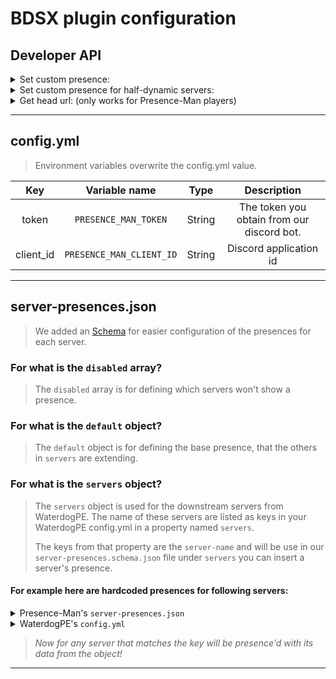 # BDSX plugin configuration



## Developer API

<details id="set-custom-presence">
<summary>Set custom presence:</summary>

```ts
import { PresenceMan } from "@presence-man/bdsx";

final class Documentation {
    public void some_method_name(ProxiedPlayer player) {
        ApiActivity normal = ApiActivity.defaults.activity();
        normal.setState("Playing on {network}");
        normal.setDetails("A secret game");
        PresenceMan.setActivity(player, normal);

        // Set a presence that displays: Ends in 15 minutes
        ApiActivity ends_in_15min = ApiActivity.defaults.ends_in(System.currentTimeMillis() + (1000 * 60 * 15));
        PresenceMan.setActivity(player, ends_in_15min);
        // After these 15 minutes YOU have to send a new presence to that user.

        // Set a presence with player count
        ApiActivity players_left_and_ends_in_15min = ApiActivity.defaults.players_left(8, 12, ends_in_15min);
        PresenceMan.setActivity(player, players_left_and_ends_in_15min);
        // After these 15 minutes YOU have to send a new presence to that user.
    }
}
```

</details>

<details id="set-custom-presence-for-half-dynamic servers">
<summary>Set custom presence for half-dynamic servers:</summary>

```java
import dev.waterdog.waterdogpe.ProxyServer;
import dev.waterdog.waterdogpe.network.serverinfo.BedrockServerInfo;
import dev.waterdog.waterdogpe.player.ProxiedPlayer;
import jline.internal.Nullable;
import xxAROX.PresenceMan.WaterdogPE.entity.ApiActivity;
import xxAROX.PresenceMan.WaterdogPE.PresenceMan;
import xxAROX.PresenceMan.WaterdogPE.entity.ServerPresence;

import java.net.InetSocketAddress;
import java.net.SocketAddress;
import java.util.Locale;

final class Documentation {
    public void registerServer(String name, InetSocketAddress address) {
        registerServer(name, address, null);
    }

    public static void registerServer(String name, InetSocketAddress address, @Nullable InetSocketAddress public_address) {
        BedrockServerInfo info = new BedrockServerInfo(name, address, public_address);
        ServerPresence presence = new ServerPresence();
        presence.setPattern(info.getServerName());
        presence.setLarge_image_key(name.split("-")[0]);
        presence.setLarge_image_text("{server} on {network}");
        // Set state if needed
        // Set details if needed

        PresenceMan.server_presences.add(presence);
        ProxyServer.getInstance().registerServerInfo(info);
        // When the player joins this server, his presence will automatically get updated
    }
}
```

</details>

<details id="get-head-url">
<summary>Get head url: (only works for Presence-Man players)</summary>

```java
import dev.waterdog.waterdogpe.player.ProxiedPlayer;
import xxAROX.PresenceMan.WaterdogPE.PresenceMan;

final class Documentation {
    public void some_method_name(ProxiedPlayer player) {
        String skin = PresenceMan.getSkinURL(player.getXuid());             // -> normal player skin url
        String img_1 = PresenceMan.getHeadURL(player.getXuid());            // -> normal player head url
        String img_2 = PresenceMan.getHeadURL(player.getXuid(), true);      // -> gray player head url
        String img_3 = PresenceMan.getHeadURL(player.getXuid(), 256);       // -> normal player head url in scale of 256x256
        String img_4 = PresenceMan.getHeadURL(player.getXuid(), true, 256); // -> gray player head url in scale of 256x256
    }
}
```

</details>

---

## config.yml

> Environment variables overwrite the config.yml value.

| Key | Variable name | Type | Description |
|:----:|:-----:|:----:|:----:|
| token                             | `PRESENCE_MAN_TOKEN`                    | String  | The token you obtain from our discord bot. |
| client_id                         | `PRESENCE_MAN_CLIENT_ID`                | String  | Discord application id |

---

## server-presences.json

> We added an [Schema](./server-presences.schema.json) for easier configuration of the presences for each server.

### For what is the `disabled` array?

> The `disabled` array is for defining which servers won't show a presence.

### For what is the `default` object?

> The `default` object is for defining the base presence, that the others in `servers` are extending.

### For what is the `servers` object?

> The `servers` object is used for the downstream servers from WaterdogPE. The name of these servers are listed as
> keys in your WaterdogPE config.yml in a property named `servers`.
>
> The keys from that property are the `server-name` and will be use in our `server-presences.schema.json` file
> under `servers` you can insert a server's presence.

#### For example here are hardcoded presences for following servers:

<details>
  <summary>Presence-Man's <code>server-presences.json</code></summary>

```json
{
	"disabled": [
		"citybuild-?\\d*"
	],
	"default": {
		"state": "Playing {server} on {network}",
		"details": "",
		"large_image_key": "presence-man",
		"large_image_text": "{App.name} - v{App.version}"
	},
	"servers": {
		"hub-?\\d*": {
			"server": "Lobby",
			"state": "Chilling in {server} on {network}",
			"large_image_key": "hub"
		},
		"development-server": {
			"server": "Dev Test Server",
			"large_image_key": "in-dev"
		},
		"bedwars-2x1-?\\d*": {
			"server": "Bedwars 2x1",
			"large_image_key": "bw-2x1"
		}
	}
}
```

</details>


<details>
  <summary>WaterdogPE's <code>config.yml</code></summary>

```yaml
servers:
  citybuild-1:
    address: 0.0.0.0:21001
    server_type: bedrock
  hub-1:
    address: 0.0.0.0:20001
    server_type: bedrock
  hub-2:
    address: 0.0.0.0:20002
    server_type: bedrock
  hub-3:
    address: 0.0.0.0:20003
    server_type: bedrock
  development-server:
    address: 0.0.0.0:20004
    server_type: bedrock
  bedwars-2x1-1:
    address: 0.0.0.0:20005
    server_type: bedrock
  bedwars-2x1-2:
    address: 0.0.0.0:20006
    server_type: bedrock
  bedwars-2x1-3:
    address: 0.0.0.0:20007
    server_type: bedrock
  bedwars-2x1-4:
    address: 0.0.0.0:20007
    server_type: bedrock
```

</details>

> *Now for any server that matches the key will be presence'd with its data from the object!*

---